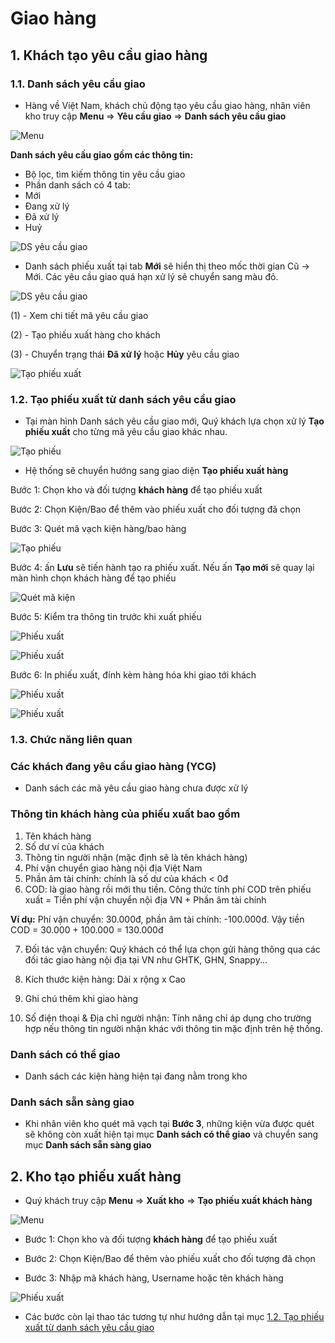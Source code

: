 # Giao hàng 

## 1. Khách tạo yêu cầu giao hàng

### 1.1. Danh sách yêu cầu giao
- Hàng về Việt Nam, khách chủ động tạo yêu cầu giao hàng, nhân viên kho truy cập **Menu** => **Yêu cầu giao** => **Danh sách yêu cầu giao**

![Menu](https://user-images.githubusercontent.com/73226975/162739814-02012d9e-8279-4953-a0f4-1206a9ff0c6d.png)

**Danh sách yêu cầu giao gồm các thông tin:**
- Bộ lọc, tìm kiếm thông tin yêu cầu giao
- Phần danh sách có 4 tab:
- Mới
- Đang xử lý
- Đã xử lý
- Huỷ

![DS yêu cầu giao](https://user-images.githubusercontent.com/73226975/162741682-b5d50c2a-a31e-495b-957d-3a825d76e2d0.png)

- Danh sách phiếu xuất tại tab **Mới** sẽ hiển thị theo mốc thời gian Cũ -> Mới. Các yêu cầu giao quá hạn xử lý sẽ chuyển sang màu đỏ.

![DS yêu cầu giao](https://user-images.githubusercontent.com/73226975/162742114-46e03299-9e89-4db7-be70-3ddbcd415b97.png)

(1) - Xem chi tiết mã yêu cầu giao

(2) - Tạo phiếu xuất hàng cho khách

(3) - Chuyển trạng thái **Đã xử lý** hoặc **Hủy** yêu cầu giao

![Tạo phiếu xuất](https://user-images.githubusercontent.com/73226975/162743365-c4b48b4f-5cf7-4ffe-8e7e-5ad3b1c04c6a.png)

### 1.2. Tạo phiếu xuất từ danh sách yêu cầu giao

- Tại màn hình Danh sách yêu cầu giao mới, Quý khách lựa chọn xử lý **Tạo phiếu xuất** cho từng mã yêu cầu giao khác nhau.

![Tạo phiếu](https://user-images.githubusercontent.com/73226975/162748754-17af417e-95d7-4eec-a463-0a4496c15a0b.png)

- Hệ thống sẽ chuyển hướng sang giao diện **Tạo phiếu xuất hàng**

Bước 1: Chọn kho và đối tượng **khách hàng** để tạo phiếu xuất

Bước 2: Chọn Kiện/Bao để thêm vào phiếu xuất cho đối tượng đã chọn

Bước 3: Quét mã vạch kiện hàng/bao hàng 

![Tạo phiếu](https://user-images.githubusercontent.com/73226975/162750083-6d5ca260-2c79-48a8-b8fb-46ea65036601.png)

Bước 4: ấn **Lưu** sẽ tiến hành tạo ra phiếu xuất. Nếu ấn **Tạo mới** sẽ quay lại màn hình chọn khách hàng để tạo phiếu

![Quét mã kiện](https://user-images.githubusercontent.com/73226975/162760575-469845a8-7edc-40dd-b164-d5e333c96df7.png)

Bước 5: Kiểm tra thông tin trước khi xuất phiếu

![Phiếu xuất](https://user-images.githubusercontent.com/73226975/162761016-a6575d67-35db-4a42-9d5d-75828e5c232b.png)

![Phiếu xuất](https://user-images.githubusercontent.com/73226975/162761182-be9141cd-0a4b-4561-9b7d-ba26856e8d67.png)

Bước 6: In phiếu xuất, đính kèm hàng hóa khi giao tới khách

![Phiếu xuất](https://user-images.githubusercontent.com/73226975/162761260-f6d5ed90-c183-4166-bf72-2eacb565a71a.png)

![Phiếu xuất](https://user-images.githubusercontent.com/73226975/162761723-ddf0f8a4-9530-4ff6-89a6-c9582224896c.png)

### 1.3. Chức năng liên quan

### Các khách đang yêu cầu giao hàng (YCG) 
- Danh sách các mã yêu cầu giao hàng chưa được xử lý

### Thông tin khách hàng của phiếu xuất bao gồm
1. Tên khách hàng
2. Số dư ví của khách
3. Thông tin người nhận (mặc định sẽ là tên khách hàng)
4. Phí vận chuyển giao hàng nội địa Việt Nam
5. Phần âm tài chính: chính là số dư của khách < 0đ
6. COD: là giao hàng rồi mới thu tiền. Công thức tính phí COD trên phiếu xuất = Tiền phí vận chuyển nội địa VN + Phần âm tài chính

**Ví dụ:** Phí vận chuyển: 30.000đ, phần âm tài chính: -100.000đ. 
Vậy tiền COD = 30.000 + 100.000 = 130.000đ

7. Đối tác vận chuyển: Quý khách có thể lựa chọn gửi hàng thông qua các đối tác giao hàng nội địa tại VN như GHTK, GHN, Snappy...

8. Kích thước kiện hàng: Dài x rộng x Cao

10. Ghi chú thêm khi giao hàng

11. Số điện thoại & Địa chỉ người nhận: Tính năng chỉ áp dụng cho trường hợp nếu thông tin người nhận khác với thông tin mặc định trên hệ thống.
### Danh sách có thể giao
- Danh sách các kiện hàng hiện tại đang nằm trong kho 

### Danh sách sẵn sàng giao
- Khi nhân viên kho quét mã vạch tại **Bước 3**, những kiện vừa được quét sẽ không còn xuất hiện tại mục **Danh sách có thể giao** và chuyển sang mục **Danh sách sẵn sàng giao**

## 2. Kho tạo phiếu xuất hàng
- Quý khách truy cập **Menu** => **Xuất kho** => **Tạo phiếu xuất khách hàng**

![Menu](https://user-images.githubusercontent.com/73226975/162762909-32eb5a12-10ab-4279-812d-04157b049066.png)

- Bước 1: Chọn kho và đối tượng **khách hàng** để tạo phiếu xuất

- Bước 2: Chọn Kiện/Bao để thêm vào phiếu xuất cho đối tượng đã chọn

- Bước 3: Nhập mã khách hàng, Username hoặc tên khách hàng

![Phiếu xuất](https://user-images.githubusercontent.com/73226975/162763650-6a82521f-45a6-403f-93f9-f5b69405b6d8.png)

- Các bước còn lại thao tác tương tự như hướng dẫn tại mục [1.2. Tạo phiếu xuất từ danh sách yêu cầu giao](https://hd.gobiz.vn/m6/hang-thuong/van-hanh-kho-phan-phoi/m6_yeucaugiao#1.2.-tao-phieu-xuat-tu-danh-sach-yeu-cau-giao)
